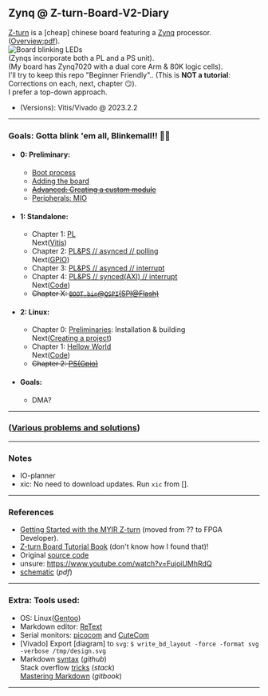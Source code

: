 ## Zynq @ Z-turn-Board-V2-Diary

[Z-turn](https://www.myirtech.com/list.asp?id=708) is a [cheap] chinese board featuring a [Zynq](https://www.xilinx.com/products/silicon-devices/soc/zynq-7000.html) processor. ([Overview:pdf](https://www.myirtech.com/download/Zynq7000/Z-turnBoardV2.pdf)).  
![](site/images/preview.gif "Board blinking LEDs")  
(Zynqs incorporate both a PL and a PS unit).  
(My board has Zynq7020 with a dual core Arm & 80K logic cells).  
I'll try to keep this repo "Beginner Friendly".. (This is **NOT a tutorial**: Corrections on each, next, chapter 😏).  
I prefer a top-down approach.  
* (Versions): Vitis/Vivado @ 2023.2.2

---

### Goals: Gotta blink 'em all, Blinkemall!! 🧶🧶

* #### 0: Preliminary:
    * [Boot process](site/Preliminary/Boot_process/README.md)
    * [Adding the board](site/Preliminary/Adding_the_board/README.md)
    * ~~[Advanced: Creating a custom module](site/Preliminary/Module/README.md)~~
    * [Peripherals: MIO](site/Preliminary/Peripherals/README.md)
* #### 1: Standalone:
    * Chapter 1: [PL](site/projects/standalone/PL/README.md)  
      Next([Vitis](site/projects/standalone/PL/Vitis.md))
    * Chapter 2: [PL&PS // asynced // polling](site/projects/standalone/PL&PS.asynced/README.md)  
      Next([GPIO](site/projects/standalone/PL&PS.asynced/README.md))
    * Chapter 3: [PL&PS // asynced // interrupt](site/projects/standalone/PL&PS.asynced.interrupt/README.md)
    * Chapter 4: [PL&PS // synced(AXI) // interrupt](site/projects/standalone/PL&PS.synced/README.md)  
      Next([Code](site/projects/standalone/PL&PS.synced/code.md))
    * ~~Chapter X: [`BOOT.bin`@`QSPI`(SPI@Flash)](site/projects/standalone/qspi/README.md)~~
* #### 2: Linux:
    * Chapter 0: [Preliminaries](site/projects/linux/preliminary/README.md): Installation & building  
      Next([Creating a project](site/projects/linux/preliminary/Project.md))
    * Chapter 1: [Hellow World](site/projects/linux/hellow_world/README.md)  
      Next([Code](site/projects/linux/hellow_world/Code.md))
    * ~~Chapter 2: [PS(Gpio)](site/projects/linux/gpio/README.md)~~
* #### Goals:
    * DMA?

---

### ([Various problems and solutions](Problems.md))

---

### Notes

* IO-planner
* xic: No need to download updates. Run `xic` from [].

---

### References

* [Getting Started with the MYIR Z-turn](https://www.youtube.com/watch?v=fVrcUiYxe7M) (moved from ?? to FPGA Developer).
* [Z-turn Board Tutorial Book](https://www.myirtech.com/soft.asp?id=969) (don't know how I found that)!
* Original [source code](https://d.myirtech.com/Z-turn-board/)
* unsure: https://www.youtube.com/watch?v=FujoiUMhRdQ
* [schematic](https://www.myirtech.com/download/Zynq7000/zturnv2Schematic.pdf) (*pdf*)

---

### Extra: Tools used:
* OS: Linux([Gentoo](https://www.gentoo.org/))
* Markdown editor: [ReText](https://github.com/retext-project/retext)
* Serial monitors: [picocom](https://github.com/npat-efault/picocom) and [CuteCom](https://gitlab.com/cutecom/cutecom)
* [Vivado] Export [diagram] to `svg`: `$ write_bd_layout -force -format svg -verbose /tmp/design.svg`
* Markdown [syntax](https://docs.github.com/en/get-started/writing-on-github/getting-started-with-writing-and-formatting-on-github/basic-writing-and-formatting-syntax) (*github*)  
Stack overflow [tricks](https://stackoverflow.com/editing-help) (*stack*)  
[Mastering Markdown](https://roachhd.gitbooks.io/master-markdown/content/) (*gitbook*)
---
